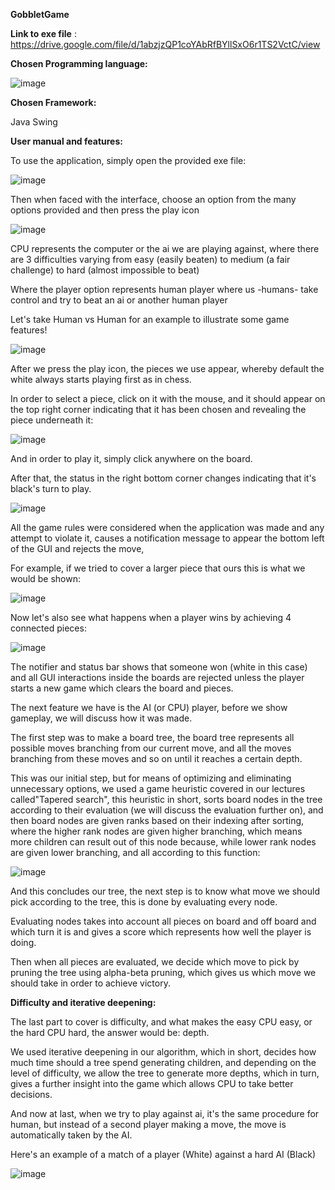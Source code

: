 **GobbletGame**

**Link to exe file** : https://drive.google.com/file/d/1abzjzQP1coYAbRfBYllSxO6r1TS2VctC/view


**Chosen Programming language:**

![image](https://github.com/Mina-Mounir-Farid/GobbletGame/assets/105249158/ab0cf558-1805-478c-b2a2-39e5dfe35203)


**Chosen Framework:**

Java Swing

**User manual and features:**

To use the application, simply open the provided exe file:

![image](https://github.com/Mina-Mounir-Farid/GobbletGame/assets/105249158/520c2b7d-d46b-4ee4-b258-344f496dcc1a)


Then when faced with the interface, choose an option from the many options provided and then press the play icon

![image](https://github.com/Mina-Mounir-Farid/GobbletGame/assets/105249158/de71408b-c1bf-43e9-b64b-63c7bc0068c1)


CPU represents the computer or the ai we are playing against, where there are 3 difficulties varying from easy (easily beaten) to medium (a fair challenge) to hard (almost impossible to beat)

Where the player option represents human player where us -humans- take control and try to beat an ai or another human player

Let's take Human vs Human for an example to illustrate some game features!

![image](https://github.com/Mina-Mounir-Farid/GobbletGame/assets/105249158/8bc38afd-6c02-4daf-8d73-e4aa4c3fd85a)


After we press the play icon, the pieces we use appear, whereby default the white always starts playing first as in chess.

In order to select a piece, click on it with the mouse, and it should appear on the top right corner indicating that it has been chosen and revealing the piece underneath it:

![image](https://github.com/Mina-Mounir-Farid/GobbletGame/assets/105249158/4f6ba002-94a5-4ac0-a997-774048085ceb)


And in order to play it, simply click anywhere on the board.

After that, the status in the right bottom corner changes indicating that it's black's turn to play.

![image](https://github.com/Mina-Mounir-Farid/GobbletGame/assets/105249158/c92e9ae0-c50b-42e9-8aec-d66bc7bb22df)


All the game rules were considered when the application was made and any attempt to violate it, causes a notification message to appear the bottom left of the GUI and rejects the move,

For example, if we tried to cover a larger piece that ours this is what we would be shown:

![image](https://github.com/Mina-Mounir-Farid/GobbletGame/assets/105249158/d80f5f3e-5686-457d-b0c1-9ba839b36bac)

Now let's also see what happens when a player wins by achieving 4 connected pieces:

![image](https://github.com/Mina-Mounir-Farid/GobbletGame/assets/105249158/aeef3370-f7ef-443b-931f-4e1fabb63d0e)


The notifier and status bar shows that someone won (white in this case) and all GUI interactions inside the boards are rejected unless the player starts a new game which clears the board and pieces.

The next feature we have is the AI (or CPU) player, before we show gameplay, we will discuss how it was made.

The first step was to make a board tree, the board tree represents all possible moves branching from our current move, and all the moves branching from these moves and so on until it reaches a certain depth.

This was our initial step, but for means of optimizing and eliminating unnecessary options, we used a game heuristic covered in our lectures called"Tapered search", this heuristic in short, sorts board nodes in the tree according to their evaluation (we will discuss the evaluation further on), and then board nodes are given ranks based on their indexing after sorting, where the higher rank nodes are given higher branching, which means more children can result out of this node because, while lower rank nodes are given lower branching, and all according to this function:

![image](https://github.com/Mina-Mounir-Farid/GobbletGame/assets/105249158/979aca3b-8759-4621-8d6e-10dd2bfd9f65)


And this concludes our tree, the next step is to know what move we should pick according to the tree, this is done by evaluating every node.

Evaluating nodes takes into account all pieces on board and off board and which turn it is and gives a score which represents how well the player is doing.

Then when all pieces are evaluated, we decide which move to pick by pruning the tree using alpha-beta pruning, which gives us which move we should take in order to achieve victory.

**Difficulty and iterative deepening:**

The last part to cover is difficulty, and what makes the easy CPU easy, or the hard CPU hard, the answer would be: depth.

We used iterative deepening in our algorithm, which in short, decides how much time should a tree spend generating children, and depending on the level of difficulty, we allow the tree to generate more depths, which in turn, gives a further insight into the game which allows CPU to take better decisions.

And now at last, when we try to play against ai, it's the same procedure for human, but instead of a second player making a move, the move is automatically taken by the AI.

Here's an example of a match of a player (White) against a hard AI (Black)

![image](https://github.com/Mina-Mounir-Farid/GobbletGame/assets/105249158/4ecb5257-fa99-4726-86bb-4aef9b7c0a74)
